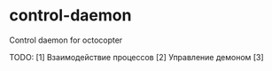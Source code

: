 control-daemon
==============

Control daemon for octocopter

TODO:
[1] Взаимодействие процессов
[2] Управление демоном
[3] 

